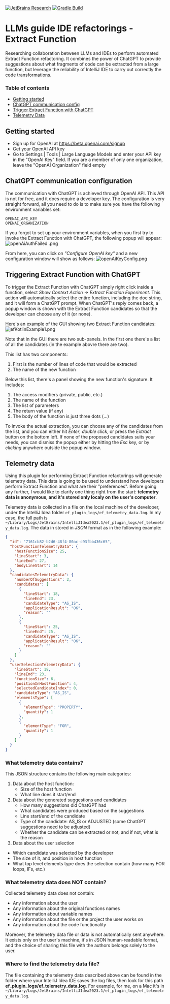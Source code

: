 [![JetBrains Research](https://jb.gg/badges/research.svg)](https://confluence.jetbrains.com/display/ALL/JetBrains+on+GitHub)
[![Gradle Build](https://github.com/JetBrains-Research/llm-guide-refactorings/actions/workflows/gradle-build.yml/badge.svg)](https://github.com/JetBrains-Research/llm-guide-refactorings/actions/workflows/gradle-build.yml)

# LLMs guide IDE refactorings - Extract Function

<!-- Plugin description -->
Researching collaboration between LLMs and IDEs to perform automated Extract Function refactoring. It combines the 
power of ChatGPT to provide suggestions about what fragments of code can be extracted from a large function, but leverage
the reliability of IntelliJ IDE to carry out correctly the code transformations.
<!-- Plugin description end -->

### Table of contents

- [Getting started](#getting-started)
- [ChatGPT communication config](#chatgpt-communication-configuration)
- [Trigger Extract Function with ChatGPT](#triggering-extract-function-with-chatgpt)
- [Telemetry Data](#telemetry-data)

## Getting started

- Sign up for OpenAI at https://beta.openai.com/signup
- Get your OpenAI API key
- Go to Settings | Tools | Large Language Models and enter your API key in the "OpenAI Key" field. If you are a member
  of only one organization, leave the "OpenAI Organization" field empty

## ChatGPT communication configuration

The communication with ChatGPT is achieved through OpenAI API. This API is not for free, and it does require a developer
key. The configuration is very straight forward, all you need to do is to make sure you have the following environment
variables set:

```shell
OPENAI_API_KEY
OPENAI_ORGANIZATION
```

If you forgot to set up your environment variables, when you first try to invoke the Extract Function with ChatGPT,
the following popup will appear:
![openAiAuthFailed .png](readme-images/pngs/OpenAIAuthorizationFailed.png)

From here, you can click on *"Configure OpenAI key"* and a new configuration window will show as follows:
![openAiKeyConfig.png](readme-images%2Fpngs%2FopenAiKeyConfig.png)

## Triggering Extract Function with ChatGPT

To trigger the Extract Function with ChatGPT simply right click inside a function, select *Show Context Action ->
Extract Function Experiment*. This action will automatically select the entire
function, including the doc string, and it will form a ChatGPT prompt. When ChatGPT's reply comes back, a popup window
is shown with the Extract Function candidates so that the developer can choose any of it (or none).

Here's an example of the GUI showing two Extract Function candidates:
![efKotlinExample1.png](readme-images%2Fpngs%2FefKotlinExample1.png)

Note that in the GUI there are two sub-panels. In the first one there's a list of all the candidates (in the example
abovre there are two).

This list has two components:

1. First is the number of lines of code that would be extracted
2. The name of the new function

Below this list, there's a panel showing the new function's signature. It includes:

1. The access modifiers (private, public, etc.)
2. The name of the function
3. The list of parameters
4. The return value (if any)
5. The body of the function is just three dots (...)

To invoke the actual extraction, you can choose any of the candidates from the list, and you can either hit *Enter*,
*double click*, or press the *Extract* button on the bottom left. If none of the proposed candidates suits your needs,
you can dismiss the popup either by hitting the *Esc* key, or by *clicking* anywhere outside the popup window.

## Telemetry data

Using this plugin for performing Extract Function refactorings will generate telemetry data. This data is going to be
used to understand how developers perform Extract Function and what are their "preferences". Before going any further,
I would like to clarify one thing right from the start: **telemetry data is anonymous, and it's stored only localy on
the user's computer**.

Telemetry data is collected in a file on the local machine of the developer, under the IntelliJ Idea folder
`ef_plugin_logs/ef_telemetry_data.log`. In my case, the full path
is `~/Library/Logs/JetBrains/IntelliJIdea2023.1/ef_plugin_logs/ef_telemetry_data.log`.
The data in stored in *JSON* format as in the following example:

```json
{
  "id": "7161cb82-b2d6-48f4-80ac-c93fbb436c65",
  "hostFunctionTelemetryData": {
    "hostFunctionSize": 25,
    "lineStart": 3,
    "lineEnd": 27,
    "bodyLineStart": 14
  },
  "candidatesTelemetryData": {
    "numberOfSuggestions": 2,
    "candidates": [
      {
        "lineStart": 18,
        "lineEnd": 23,
        "candidateType": "AS_IS",
        "applicationResult": "OK",
        "reason": ""
      },
      {
        "lineStart": 25,
        "lineEnd": 25,
        "candidateType": "AS_IS",
        "applicationResult": "OK",
        "reason": ""
      }
    ]
  },
  "userSelectionTelemetryData": {
    "lineStart": 18,
    "lineEnd": 23,
    "functionSize": 6,
    "positionInHostFunction": 4,
    "selectedCandidateIndex": 0,
    "candidateType": "AS_IS",
    "elementsType": [
      {
        "elementType": "PROPERTY",
        "quantity": 1
      },
      {
        "elementType": "FOR",
        "quantity": 1
      }
    ]
  }
}
```

### What telemetry data contains?

This JSON structure contains the following main categories:

1. Data about the host function:
    * Size of the host function
    * What line does it start/end
2. Data about the generated suggestions and candidates
    * How many suggestions did ChatGPT had
    * What candidates were produced based on the suggestions
    * Line start/end of the candidate
    * Type of the candidate: AS_IS or ADJUSTED (some ChatGPT suggestions need to be adjusted)
    * Whether the candidate can be extracted or not, and if not, what is the reason
3. Data about the user selection

* Which candidate was selected by the developer
* The size of it, and position in host function
* What top level elements type does the selection contain (how many FOR loops, IFs, etc.)

### What telemetry data does NOT contain?

Collected telemetry data does not contain:

* Any information about the user
* Any information about the original functions names
* Any information about variable names
* Any information about the file or the project the user works on
* Any information about the code functionality

Moreover, the telemetry data file or data is not automatically sent anywhere. It exists only on the user's machine,
it's in JSON human-readable format, and the choice of sharing this file with the authors belongs solely to the user.

### Where to find the telemetry data file?
The file containing the telemetry data described above can be found in the folder where your IntelliJ Idea IDE saves
the log files, then look for this path **ef_plugin_logs/ef_telemetry_data.log**. For example, for me, on a Mac it's in 
`~/Library/Logs/JetBrains/IntelliJIdea2023.1/ef_plugin_logs/ef_telemetry_data.log`. 